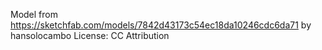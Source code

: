 Model from https://sketchfab.com/models/7842d43173c54ec18da10246cdc6da71 by hansolocambo
License: CC Attribution
